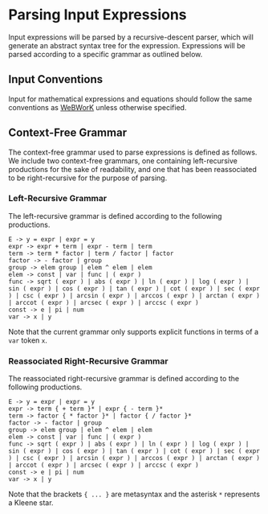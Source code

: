 # Parsing Input Expressions
Input expressions will be parsed by a recursive-descent parser, which will generate an abstract syntax tree for the expression. Expressions will be parsed according to a specific grammar as outlined below.

## Input Conventions
Input for mathematical expressions and equations should follow the same conventions as [WeBWorK](https://webwork.maa.org/wiki/Available_Functions#Syntax_for_entering_expressions "WeBWorK Documentation")
 unless otherwise specified.

## Context-Free Grammar
The context-free grammar used to parse expressions is defined as follows. We include two context-free grammars, one containing left-recursive productions for the sake of readability, and one that has been reassociated to be right-recursive for the purpose of parsing.

### Left-Recursive Grammar
The left-recursive grammar is defined according to the following productions.
```
E -> y = expr | expr = y
expr -> expr + term | expr - term | term
term -> term * factor | term / factor | factor
factor -> - factor | group
group -> elem group | elem ^ elem | elem
elem -> const | var | func | ( expr )
func -> sqrt ( expr ) | abs ( expr ) | ln ( expr ) | log ( expr ) | sin ( expr ) | cos ( expr ) | tan ( expr ) | cot ( expr ) | sec ( expr ) | csc ( expr ) | arcsin ( expr ) | arccos ( expr ) | arctan ( expr ) | arccot ( expr ) | arcsec ( expr ) | arccsc ( expr )
const -> e | pi | num
var -> x | y
```
Note that the current grammar only supports explicit functions in terms of a `var` token `x`.

### Reassociated Right-Recursive Grammar
The reassociated right-recursive grammar is defined according to the following productions.
```
E -> y = expr | expr = y
expr -> term { + term }* | expr { - term }*
term -> factor { * factor }* | factor { / factor }*
factor -> - factor | group
group -> elem group | elem ^ elem | elem
elem -> const | var | func | ( expr )
func -> sqrt ( expr ) | abs ( expr ) | ln ( expr ) | log ( expr ) | sin ( expr ) | cos ( expr ) | tan ( expr ) | cot ( expr ) | sec ( expr ) | csc ( expr ) | arcsin ( expr ) | arccos ( expr ) | arctan ( expr ) | arccot ( expr ) | arcsec ( expr ) | arccsc ( expr )
const -> e | pi | num
var -> x | y
```
Note that the brackets `{ ... }` are metasyntax and the asterisk `*` represents a Kleene star.
